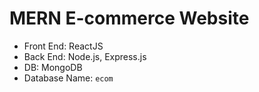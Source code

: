 # MERN E-commerce Website

- Front End: ReactJS
- Back End: Node.js, Express.js
- DB: MongoDB
- Database Name: `ecom`
